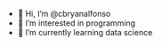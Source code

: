 - 👋 Hi, I’m @cbryanalfonso
- 👀 I’m interested in programming
- 🌱 I’m currently learning data science


<!---
cbryanalfonso/cbryanalfonso is a ✨ special ✨ repository because its `README.md` (this file) appears on your GitHub profile.
You can click the Preview link to take a look at your changes.
- 💞️ I’m looking to collaborate on ...
- 📫 How to reach me ...
--->

